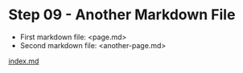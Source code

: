 # Step 09 - Another Markdown File

* First markdown file: <page.md>
* Second markdown file: <another-page.md>

[index.md](index.md)
